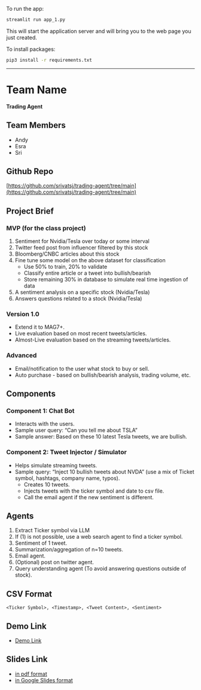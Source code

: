 To run the app:
```bash
streamlit run app_1.py
```

This will start the application server and will bring you to the web page you just created.

To install packages:
```bash
pip3 install -r requirements.txt
```

----------------------------------

# Team Name 
**Trading Agent**

## Team Members 
- Andy
- Esra
- Sri

## Github Repo
[https://github.com/srivatsj/trading-agent/tree/main](https://github.com/srivatsj/trading-agent/tree/main)

## Project Brief

### MVP (for the class project)
1. Sentiment for Nvidia/Tesla over today or some interval
2. Twitter feed post from influencer filtered by this stock
3. Bloomberg/CNBC articles about this stock
4. Fine tune some model on the above dataset for classification
   - Use 50% to train, 20% to validate
   - Classify entire article or a tweet into bullish/bearish 
   - Store remaining 30% in database to simulate real time ingestion of data 
5. A sentiment analysis on a specific stock (Nvidia/Tesla)
6. Answers questions related to a stock (Nvidia/Tesla)

### Version 1.0 
- Extend it to MAG7+.
- Live evaluation based on most recent tweets/articles.
- Almost-Live evaluation based on the streaming tweets/articles.

### Advanced
- Email/notification to the user what stock to buy or sell.
- Auto purchase - based on bullish/bearish analysis, trading volume, etc.

## Components

### Component 1: Chat Bot
- Interacts with the users.
- Sample user query: “Can you tell me about TSLA”
- Sample answer: Based on these 10 latest Tesla tweets, we are bullish.

### Component 2: Tweet Injector / Simulator
- Helps simulate streaming tweets.
- Sample query: “Inject 10 bullish tweets about NVDA” (use a mix of Ticket symbol, hashtags, company name, typos).
  - Creates 10 tweets.
  - Injects tweets with the ticker symbol and date to csv file.
  - Call the email agent if the new sentiment is different.

## Agents
1. Extract Ticker symbol via LLM
2. If (1) is not possible, use a web search agent to find a ticker symbol.
3. Sentiment of 1 tweet.
4. Summarization/aggregation of n=10 tweets.
5. Email agent.
6. (Optional) post on twitter agent.
7. Query understanding agent (To avoid answering questions outside of stock).

## CSV Format
```
<Ticker Symbol>, <Timestamp>, <Tweet Content>, <Sentiment>
```


## Demo Link

* [Demo Link](https://github.com/srivatsj/trading-agent/blob/main/codepath.mp4)

## Slides Link

* [in pdf format](https://github.com/srivatsj/trading-agent/blob/main/Tweet%20Agent.pdf)
* [in Google Slides format](https://docs.google.com/presentation/d/1nntKbB5ofrFKi6XcKNP0oNahon75pBiKBq9ZKC1a_tI/edit#slide=id.g273475a7c79_0_45)
